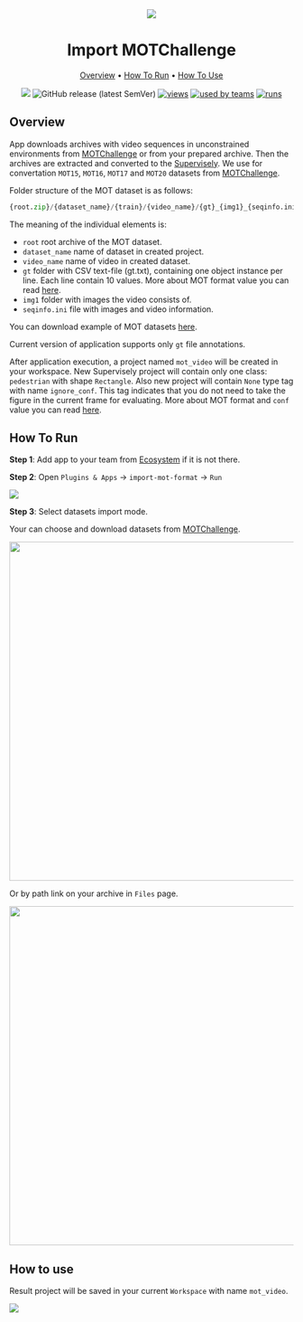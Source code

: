 

<div align="center" markdown>
<img src="https://i.imgur.com/DLlZIes.png"/>


# Import MOTChallenge

<p align="center">
  <a href="#Overview">Overview</a> •
  <a href="#How-To-Run">How To Run</a> •
  <a href="#How-To-Use">How To Use</a>
</p>
  

[![](https://img.shields.io/badge/slack-chat-green.svg?logo=slack)](https://supervise.ly/slack)
![GitHub release (latest SemVer)](https://img.shields.io/github/v/release/supervisely-ecosystem/import-mot-format)
[![views](https://app.supervise.ly/public/api/v3/ecosystem.counters?repo=supervisely-ecosystem/import-mot-format&counter=views&label=views)](https://supervise.ly)
[![used by teams](https://app.supervise.ly/public/api/v3/ecosystem.counters?repo=supervisely-ecosystem/import-mot-format&counter=downloads&label=used%20by%20teams)](https://supervise.ly)
[![runs](https://app.supervise.ly/public/api/v3/ecosystem.counters?repo=supervisely-ecosystem/import-mot-format&counter=runs&label=runs&123)](https://supervise.ly)

</div>

## Overview

App downloads archives with video sequences in unconstrained environments from [MOTChallenge](https://motchallenge.net/) or from your prepared archive. Then the archives are extracted and converted to the [Supervisely](https://app.supervise.ly). We use for convertation `MOT15`, `MOT16`, `MOT17` and `MOT20` datasets from [MOTChallenge](https://motchallenge.net/). 

Folder structure of the MOT dataset is as follows:

```python
{root.zip}/{dataset_name}/{train}/{video_name}/{gt}_{img1}_{seqinfo.ini}   
```

The meaning of the individual elements is:

- `root` root archive of the MOT dataset.
- `dataset_name` name of dataset in created project.
- `video_name` name of video in created dataset.
- `gt` folder with CSV text-file (gt.txt), containing one object instance per line. Each line contain 10 values. More about MOT format value you can read  [here](https://motchallenge.net/instructions/).
- `img1` folder with images the video consists of.
- `seqinfo.ini` file with images and video information.

You can download example of MOT datasets [here](https://motchallenge.net/data/MOT15/).

Current version of application supports only `gt` file annotations.

After application execution, a project named `mot_video` will be created in your workspace. New Supervisely project will contain only one class: `pedestrian` with shape `Rectangle`. Also new project will contain `None` type tag with name `ignore_conf`. This tag indicates that you do not need to take the figure in the current frame for evaluating. More about MOT format and `conf` value you can read [here](https://motchallenge.net/instructions/).



## How To Run 
**Step 1**: Add app to your team from [Ecosystem](https://ecosystem.supervise.ly/apps/import-mot-format) if it is not there.

**Step 2**: Open `Plugins & Apps` -> `import-mot-format` -> `Run` 

<img src="https://i.imgur.com/FVrbqSn.png"/>

**Step 3**: Select datasets import mode.

Your can choose and download datasets from [MOTChallenge](https://motchallenge.net/).

<img src="https://i.imgur.com/1xMaj3y.png" width="600px"/>

Or by path link on your archive in `Files` page.

<img src="https://i.imgur.com/8U0fP2U.png" width="600px"/>



## How to use

Result project will be saved in your current `Workspace` with name `mot_video`.

<img src="https://i.imgur.com/b0hafY5.png"/>
